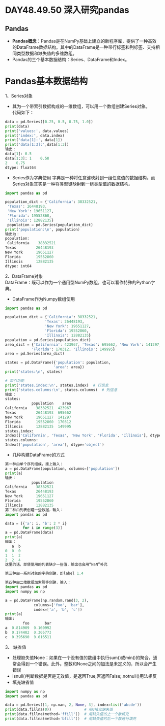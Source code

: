 # DAY48.49.50 深入研究pandas  
## Pandas
* **Pandas概念**：Pandas是在NumPy基础上建立的新程序库，提供了一种高效的DataFrame数据结构。其中的DataFrame是一种带行标签和列标签、支持相同类型数据和缺失值的多维数组。   
* Pandas的三个基本数据结构：Series、DataFrame和Index。
# Pandas基本数据结构
1、Series对象
* 其为一个带索引数据构成的一维数组，可以用一个数组创建Series对象。   
代码如下：
```python
data = pd.Series([0.25, 0.5, 0.75, 1.0])
print(data)
print('values:', data.values)
print('index:', data.index)
print('data[1]:', data[1])
print('data[1:3]:',data[1:3])
输出：
data[1]: 0.5
data[1:3]: 1    0.50
2    0.75
dtype: float64
```

* Series作为字典使用
字典是一种将任意键映射到一组任意值的数据结构，而Series对象其实是一种将类型键映射到一组类型值的数据结构。   
```python
import pandas as pd

population_dict = {'California': 38332521,
 'Texas': 26448193,
 'New York': 19651127,
 'Florida': 19552860,
 'Illinois': 12882135}
 population = pd.Series(population_dict)
print('population:\n', population)
输出为：
population:
 California    38332521
Texas         26448193
New York      19651127
Florida       19552860
Illinois      12882135
dtype: int64
```
2、DataFrame对象  
DataFrame：既可以作为一个通用型NumPy数组，也可以看作特殊的Python字典。   
* DataFrame作为Numpy数组使用
 ```python
 import pandas as pd

population_dict = {'California': 38332521,
                   'Texas': 26448193,
                   'New York': 19651127,
                   'Florida': 19552860,
                   'Illinois': 12882135}
population = pd.Series(population_dict)
area_dict = {'California': 423967, 'Texas': 695662, 'New York': 141297,
             'Florida': 170312, 'Illinois': 149995}
area = pd.Series(area_dict)

states = pd.DataFrame({'population': population,
                       'area': area})
print('states:\n', states)

# 索引功能
print('states.index:\n', states.index)  # 行信息
print('states.columns:\n', states.columns)  # 列信息
输出：
states:
             population    area
California    38332521  423967
Texas         26448193  695662
New York      19651127  141297
Florida       19552860  170312
Illinois      12882135  149995
states.index:
 Index(['California', 'Texas', 'New York', 'Florida', 'Illinois'], dtype='object')
states.columns:
 Index(['population', 'area'], dtype='object')
 ```
* 几种构建DataFrame的方式
```python
第一种由单个序列组成，接上输入：
a = pd.DataFrame(population, columns=['population'])
print(a)
输出：
            population
California    38332521
Texas         26448193
New York      19651127
Florida       19552860
Illinois      12882135
第二种由列表创建一些数据，输入：
import pandas as pd

data = [{'a': i, 'b': 2 * i}
        for i in range(3)]
a = pd.DataFrame(data)
print(a)
输出：
   a  b
0  0  0
1  1  2
2  2  4
这里的话，即使使用的列表缺少一些值，输出也会用“NaN”补充  

第三种由一系列对象的字典创建，即label 1.4  

第四种由二维数组加索引等创建，输入：
import pandas as pd
import numpy as np

a = pd.DataFrame(np.random.rand(3, 2),
             columns=['foo', 'bar'],
             index=['a', 'b', 'c'])
print(a)  
输出:
        foo       bar
a  0.814909  0.160992
b  0.174402  0.305773
c  0.395690  0.016511
```
3、 缺省值  
* 处理缺失值None：如果在一个没有值的数组中执行sum()或min()的聚合，通常会得到一个错误。此外，整数和None之间的加法是未定义的，所以会产生错误    
* isnull()判断数据是否是无效值，是返回True,否返回False;.notnull()用法相反   
* 填充缺省值
```python
import numpy as np
import pandas as pd

data = pd.Series([1, np.nan, 2, None, 3], index=list('abcde'))
print(data.fillna(0))               # 用0填充缺失值
print(data.fillna(method='ffill'))  # 用缺失值的上一个数填充
print(data.fillna(method='bfill'))  # 用缺失值的后一个数进行填充
```


